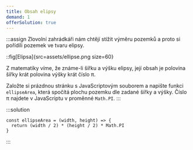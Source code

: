 ```yaml
---
title: Obsah elipsy
demand: 1
offerSolution: true
---
```


:::assign
Zlovolní zahrádkáři nám chtějí stížit výměru pozemků a proto si pořídíli pozemek ve tvaru elipsy.

::fig[Elipsa]{src=assets/ellipse.png size=60}

Z matematiky víme, že známe-li šířku a výšku elipsy, její obsah je polovina šířky krát polovina výšky krát číslo π.

Založte si prázdnou stránku s JavaScriptovým souborem a napište funkci `ellipseArea`, která spočítá plochu pozemku dle zadané šířky a výšky. Číslo π najdete v JavaScriptu v proměnné `Math.PI`.
:::

:::solution
```
const ellipseArea = (width, height) => {
  return (width / 2) * (height / 2) * Math.PI
}
```
:::